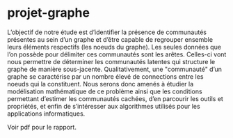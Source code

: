 # projet-graphe

L’objectif de notre étude est d’identifier la présence de communautés présentes au sein d’un graphe et
d’être capable de regrouper ensemble leurs éléments respectifs (les noeuds du graphe). Les seules données que l’on possède pour délimiter ces communautés sont les arêtes. Celles-ci vont nous permettre de
déterminer les communautés latentes qui structure le graphe de manière sous-jacente. Qualitativement,
une "communauté" d’un graphe se caractérise par un nombre élevé de connections entre les noeuds qui la
constituent. Nous serons donc amenés à étudier la modélisation mathématique de ce problème ainsi que
les conditions permettant d’estimer les communautés cachées, d’en parcourir les outils et propriétés, et
enfin de s’intéresser aux algorithmes utilisés pour les applications informatiques.

Voir pdf pour le rapport.
